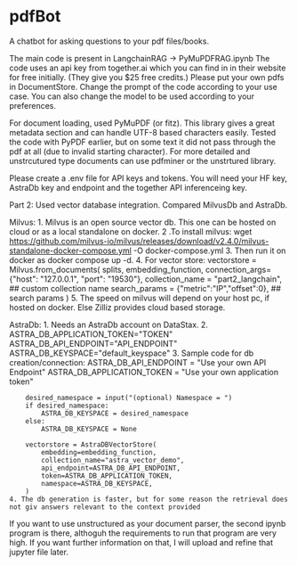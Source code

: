 # pdfBot
A chatbot for asking questions to your pdf files/books.

The main code is present in LangchainRAG -> PyMuPDFRAG.ipynb
The code uses an api key from together.ai which you can find in in their website for free initially. (They give you $25 free credits.) 
Please put your own pdfs in DocumentStore. Change the prompt of the code according to your use case. You can also change the model to be used according to your preferences.

For document loading, used PyMuPDF (or fitz). This library gives a great metadata section and can handle UTF-8 based characters easily. Tested the code with PyPDF earlier, but on some text it did not pass through the pdf at all (due to invalid starting character). For more detailed and unstrcutured type documents can use pdfminer or the unstrtured library.

Please create a .env file for API keys and tokens. You will need your HF key, AstraDb key and endpoint and the together API inferenceing key.

Part 2: 
Used vector database integration. Compared MilvusDb and AstraDb.

Milvus: 
    1. Milvus is an open source vector db. This one can be hosted on cloud or as a local standalone on docker.
    2 .To install milvus: wget https://github.com/milvus-io/milvus/releases/download/v2.4.0/milvus-standalone-docker-compose.yml -O docker-compose.yml
    3. Then run it on docker as docker compose up -d.
    4. For vector store: 
    vectorstore = Milvus.from_documents(
                                        splits,
                                        embedding_function,
                                        connection_args={"host": "127.0.0.1", "port": "19530"},
                                        collection_name = "part2_langchain", ## custom collection name 
                                        search_params = {"metric":"IP","offset":0}, ## search params
                                        )
    5. The speed on milvus will depend on your host pc, if hosted on docker. Else Zilliz provides cloud based storage.

AstraDb:
    1. Needs an AstraDb account on DataStax. 
    2. ASTRA_DB_APPLICATION_TOKEN="TOKEN"
        ASTRA_DB_API_ENDPOINT="API_ENDPOINT"
        ASTRA_DB_KEYSPACE="default_keyspace"
    3. Sample code for db creation/connection:
        ASTRA_DB_API_ENDPOINT = "Use your own API Endpoint"
        ASTRA_DB_APPLICATION_TOKEN = "Use your own application token"

        desired_namespace = input("(optional) Namespace = ")
        if desired_namespace:
            ASTRA_DB_KEYSPACE = desired_namespace
        else:
            ASTRA_DB_KEYSPACE = None

        vectorstore = AstraDBVectorStore(
            embedding=embedding_function,
            collection_name="astra_vector_demo",
            api_endpoint=ASTRA_DB_API_ENDPOINT,
            token=ASTRA_DB_APPLICATION_TOKEN,
            namespace=ASTRA_DB_KEYSPACE,
        )
    4. The db generation is faster, but for some reason the retrieval does not giv answers relevant to the context provided

If you want to use unstructured as your document parser, the second ipynb program is there, althoguh the requirements to run that program are very high. If you want further information on that, I will upload and refine that jupyter file later.
